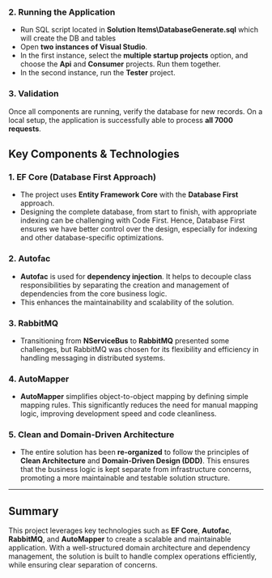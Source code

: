 ### 2. Running the Application
- Run SQL script located in **Solution Items\DatabaseGenerate.sql** which will create the DB and tables
- Open **two instances of Visual Studio**.
- In the first instance, select the **multiple startup projects** option, and choose the **Api** and **Consumer** projects. Run them together.
- In the second instance, run the **Tester** project.

### 3. Validation
Once all components are running, verify the database for new records. On a local setup, the application is successfully able to process **all 7000 requests**.

## Key Components & Technologies

### 1. **EF Core (Database First Approach)**
- The project uses **Entity Framework Core** with the **Database First** approach.
- Designing the complete database, from start to finish, with appropriate indexing can be challenging with Code First. Hence, Database First ensures we have better control over the design, especially for indexing and other database-specific optimizations.

### 2. **Autofac**
- **Autofac** is used for **dependency injection**. It helps to decouple class responsibilities by separating the creation and management of dependencies from the core business logic.
- This enhances the maintainability and scalability of the solution.

### 3. **RabbitMQ**
- Transitioning from **NServiceBus** to **RabbitMQ** presented some challenges, but RabbitMQ was chosen for its flexibility and efficiency in handling messaging in distributed systems.

### 4. **AutoMapper**
- **AutoMapper** simplifies object-to-object mapping by defining simple mapping rules. This significantly reduces the need for manual mapping logic, improving development speed and code cleanliness.

### 5. **Clean and Domain-Driven Architecture**
- The entire solution has been **re-organized** to follow the principles of **Clean Architecture** and **Domain-Driven Design (DDD)**. This ensures that the business logic is kept separate from infrastructure concerns, promoting a more maintainable and testable solution structure.

---

## Summary
This project leverages key technologies such as **EF Core**, **Autofac**, **RabbitMQ**, and **AutoMapper** to create a scalable and maintainable application. With a well-structured domain architecture and dependency management, the solution is built to handle complex operations efficiently, while ensuring clear separation of concerns.
